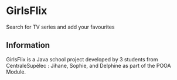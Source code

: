 # GirlsFlix
Search for TV series and add your favourites

## Information
GirlsFlix is a Java school project developed by 3 students from CentraleSupélec : Jihane, Sophie, and Delphine as part of the POOA Module.

